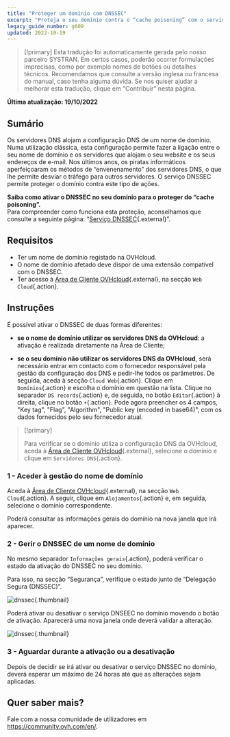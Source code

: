 ```yaml
---
title: "Proteger um domínio com DNSSEC"
excerpt: "Proteja o seu domínio contra o “cache poisoning” com o serviço DNSSEC"
legacy_guide_number: g609
updated: 2022-10-19
---
```


> [!primary]
> Esta tradução foi automaticamente gerada pelo nosso parceiro SYSTRAN. Em certos casos, poderão ocorrer formulações imprecisas, como por exemplo nomes de botões ou detalhes técnicos. Recomendamos que consulte a versão inglesa ou francesa do manual, caso tenha alguma dúvida. Se nos quiser ajudar a melhorar esta tradução, clique em "Contribuir" nesta página.
>

**Última atualização: 19/10/2022**

## Sumário

Os servidores DNS alojam a configuração DNS de um nome de domínio. Numa utilização clássica, esta configuração permite fazer a ligação entre o seu nome de domínio e os servidores que alojam o seu website e os seus endereços de e-mail. Nos últimos anos, os piratas informáticos aperfeiçoaram os métodos de “envenenamento” dos servidores DNS, o que lhe permite desviar o tráfego para outros servidores. O serviço DNSSEC permite proteger o domínio contra este tipo de ações.

**Saiba como ativar o DNSSEC no seu domínio para o proteger do “cache poisoning”.**  
Para compreender como funciona esta proteção, aconselhamos que consulte a seguinte página: “[Serviço DNSSEC](https://www.ovhcloud.com/pt/domains/dnssec/){.external}”.

## Requisitos

- Ter um nome de domínio registado na OVHcloud.
- O nome de domínio afetado deve dispor de uma extensão compatível com o DNSSEC.
- Ter acesso à [Área de Cliente OVHcloud](https://www.ovh.com/auth/?action=gotomanager&from=https://www.ovh.pt/&ovhSubsidiary=pt){.external}, na secção `Web Cloud`{.action}.

## Instruções

É possível ativar o DNSSEC de duas formas diferentes:

- **se o nome de domínio utilizar os servidores DNS da OVHcloud**: a ativação é realizada diretamente na Área de Cliente;

- **se o seu domínio não utilizar os servidores DNS da OVHcloud**, será necessário entrar em contacto com o fornecedor responsável pela gestão da configuração dos DNS e pedir-lhe todos os parâmetros. De seguida, aceda à secção `Cloud Web`{.action}. Clique em `Domínios`{.action} e escolha o domínio em questão na lista.
Clique no separador `DS records`{.action} e, de seguida, no botão `Editar`{.action} à direita, clique no botão `+`{.action}.
Pode agora preencher os 4 campos, "Key tag", "Flag", "Algorithm", "Public key (encoded in base64)", com os dados fornecidos pelo seu fornecedor atual.

> [!primary]
>
> Para verificar se o domínio utiliza a configuração DNS da OVHcloud, aceda à [Área de Cliente OVHcloud](https://www.ovh.com/auth/?action=gotomanager&from=https://www.ovh.pt/&ovhSubsidiary=pt){.external}, selecione o domínio e clique em `Servidores DNS`{.action}.

### 1 - Aceder à gestão do nome de domínio

Aceda à [Área de Cliente OVHcloud](https://www.ovh.com/auth/?action=gotomanager&from=https://www.ovh.pt/&ovhSubsidiary=pt){.external}, na secção `Web Cloud`{.action}. A seguir, clique em `Alojamentos`{.action} e, em seguida, selecione o domínio correspondente.

Poderá consultar as informações gerais do domínio na nova janela que irá aparecer.

### 2 - Gerir o DNSSEC de um nome de domínio

No mesmo separador `Informações gerais`{.action}, poderá verificar o estado da ativação do DNSSEC no seu domínio.

Para isso, na secção “Segurança”, verifique o estado junto de “Delegação Segura (DNSSEC)”.

![dnssec](images/activate-dnssec-step2.png){.thumbnail}

Poderá ativar ou desativar o serviço DNSEEC no domínio movendo o botão de ativação. Aparecerá uma nova janela onde deverá validar a alteração.

![dnssec](images/activate-dnssec-step3.png){.thumbnail}

### 3 - Aguardar durante a ativação ou a desativação

Depois de decidir se irá ativar ou desativar o serviço DNSSEC no domínio, deverá esperar um máximo de 24 horas até que as alterações sejam aplicadas.

## Quer saber mais?

Fale com a nossa comunidade de utilizadores em <https://community.ovh.com/en/>.
